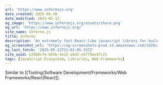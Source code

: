 ```yaml
---
url: 'https://www.infernojs.org'
date_created: 2025-04-30
date_modified: 2025-05-12
og_image: 'https://www.infernojs.org/assets/share.png'
og_url: 'https://www.infernojs.org/'
site_name: Inferno.js
title: Inferno
description: 'An extremely fast React-like javascript library for building modern user interfaces.'
og_screenshot_url: 'https://og-screenshots-prod.s3.amazonaws.com/1920x1080/80/false/31b416d53777039976af396cd1114e7c11bb5b09703bb4e6bca69d44efe6a6f7.jpeg'
og_last_fetch: '2025-05-12T21:01:05.337Z'
site_uuid: e2db0cfe-b45b-4e32-abd2-e4779ae47c21
tags: [JavaScript-Ecosystem, Libraries, Web-Frameworks]
---
```


Similar to [[Tooling/Software Development/Frameworks/Web Frameworks/React|React]].